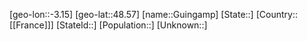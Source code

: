 ﻿---
location: [48.57,-3.15]
type: City
tags:
- geo/City


SpocWebEntityId: 30637
isDeleted: false
confidential: public

---
[geo-lon::-3.15]
[geo-lat::48.57]
[name::Guingamp]
[State::]
[Country::[[France]]]
[StateId::]
[Population::]
[Unknown::]

